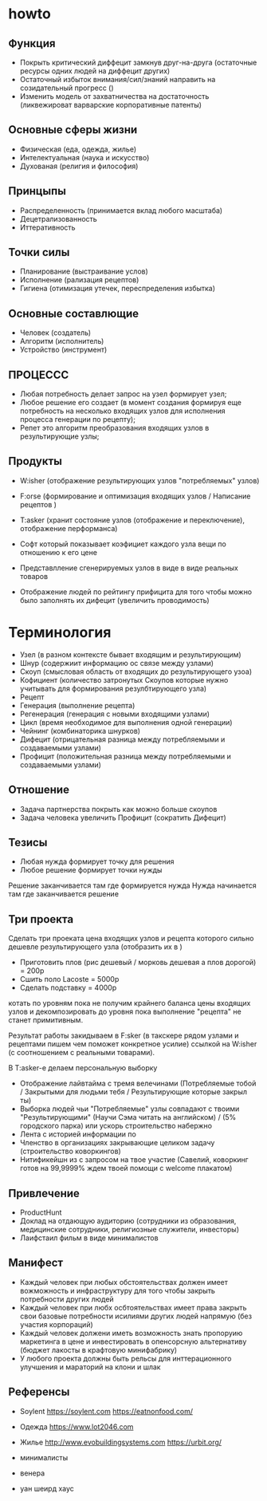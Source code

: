 # howto

## Функция
- Покрыть критический диффецит замкнув друг-на-друга (остаточные ресурсы одних людей на диффецит других) 
- Остаточный избыток внимания/сил/знаний направить на созидательный прогресс ()
- Изменить модель от захватничества на достаточность (ликвежироват варварские корпоративные патенты) 


## Основные сферы жизни
- Физическая (еда, одежда, жилье)
- Интелектуальная (наука и искусство)
- Духованая (религия и философия)

## Принцыпы
- Распределенность (принимается вклад любого масштаба)
- Децетрализованность
- Иттеративность

## Точки силы
- Планирование (выстраивание услов)
- Исполнение (рализация рецептов)
- Гигиена (отимизация утечек, переспределения избытка)

## Основные составлющие
- Человек (создатель)
- Алгоритм (исполнитель)
- Устройство (инструмент)

## ПРОЦЕССС
- Любая потребность делает запрос на узел формирует узел;
- Любое решение его создает (в момент создания формируя еще потребность на несколько входящих узлов для исполнения процесса генерации по рецепту);
- Репет это алгоритм преобразования входящих узлов в результирующие узлы;


## Продукты
- W:isher (отображение результирующих узлов "потребляемых" узлов)
- F:orse (формирование и оптимизация входящих узлов / Написание рецептов )
- T:asker (хранит состояние узлов (отображение и переключение), отображение перформанса)

- Софт который показывает коэфициет каждого узла вещи по отношению к его цене
- Представлление сгенерируемых узлов в виде в виде реальных товаров
- Отображение людей по рейтингу прифицита для того чтобы можно было заполнять их дифецит (увеличить проводимость)

# Терминология
- Узел (в разном контексте бывает входящим и результирующим)
- Шнур (содержиит информацию ос связе между узлами)
- Скоуп (смысловая область от входящих до результирующего узоа)
- Кофициент (количество затронутых Скоупов которые нужно учитывать для формирования резулбтирующего узла)
- Рецепт
- Генерация (выполнение рецепта)
- Регенерация (генерация с новыми входящими узлами)
- Цикл (время необходимое для выполнения одной генерации)
- Чейнинг (комбинаторика шнурков)
- Дифецит (отрицательная разница между потребляемыми и создаваемыми узлами)
- Профицит (положительная разница между потребляемыми и создаваемыми узлами)

## Отношение
- Задача партнерства покрыть как можно больше скоупов
- Задача человека увеличить Профицит (сократить Дифецит)

## Тезисы
- Любая нужда формирует точку для решения
- Любое решение формирует точки нужды

Решение заканчивается там где формируется нужда
Нужда начинается там где заканчивается решение

## Три проекта
Сделать три проеката цена входящих узлов и рецепта которого сильно дешевле результирующего узла (отобразить их в )
- Приготовить плов (рис дешевый / морковь дешевая а плов дорогой) = 200р
- Сшить поло Lacoste = 5000р
- Сделать подставку = 4000р

котать по уровням пока не получим крайнего баланса цены входящих узлов и декомпозировать до уровня пока выполнение "рецепта" не станет примитивным.

Результат работы закидываем в F:sker (в такскере рядом узлами и рецептами пишем чем поможет конкретное усилие) ссылкой на W:isher (с соотношением с реальными товарами).
 
В T:asker-е делаем персональную выборку 
- Отображение лайвтайма с тремя велечинами (Потребляемые тобой / Закрытыми для людьми тебя / Результирующие которые закрыл ты)
- Выборка людей чьи "Потребляемые" узлы совпадают с твоими "Результирующими" (Научи Сэма читать на английском) / (5% городского парка) или ускорь строительство набержно 
- Лента с историей информации по
- Членство в организациях закрывающие целиком задачу (строительство коворкингов)
- Нитификейшн из с запросом на твое участие (Савелий, коворкинг готов на 99,9999% ждем твоей помощи с welcome плакатом)

## Привлечение
- ProductHunt
- Доклад на отдающую аудиторию (cотрудники из образования, медицинские сотрудники, религиозные служители, инвесторы)
- Лаифстаил фильм в виде минималистов


## Манифест
- Каждый человек при любых обстоятельствах должен имеет вожможность и инфраструктуру для того чтобы  закрыть потребности других людей
- Каждый человек при любх осбтоятельствах имеет права закрыть свои базовые потребности исилиями других людей напрямую (без участия корпораций)
- Каждый человек должени иметь возможность знать пропоруию маркетинга в цене и инвестировать в опенсорсную альтернативу (бюджет лакосты в крафтовую минифабрику)
- У любого проекта должны быть рельсы для инттерационного улучшения и мараторий на клони и шлак


## Референсы
- Soylent https://soylent.com https://eatnonfood.com/
- Одежда https://www.lot2046.com
- Жилье http://www.evobuildingsystems.com https://urbit.org/


- минималисты
- венера
- уан шеирд хаус
